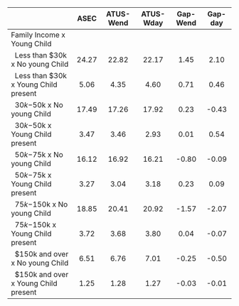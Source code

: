
|                      |         ASEC |    ATUS-Wend |    ATUS-Wday |     Gap-Wend |      Gap-day |
| -------------------- | :----------: | :----------: | :----------: | :----------: | :----------: |
| Family Income x Young Child |              |              |              |              |              |
| &nbsp;&nbsp;Less than $30k x No young Child |        24.27 |        22.82 |        22.17 |         1.45 |         2.10 |
| &nbsp;&nbsp;Less than $30k x Young Child present |         5.06 |         4.35 |         4.60 |         0.71 |         0.46 |
| &nbsp;&nbsp;$30k-$50k x No young Child |        17.49 |        17.26 |        17.92 |         0.23 |        -0.43 |
| &nbsp;&nbsp;$30k-$50k x Young Child present |         3.47 |         3.46 |         2.93 |         0.01 |         0.54 |
| &nbsp;&nbsp;$50k-$75k x No young Child |        16.12 |        16.92 |        16.21 |        -0.80 |        -0.09 |
| &nbsp;&nbsp;$50k-$75k x Young Child present |         3.27 |         3.04 |         3.18 |         0.23 |         0.09 |
| &nbsp;&nbsp;$75k-$150k x No young Child |        18.85 |        20.41 |        20.92 |        -1.57 |        -2.07 |
| &nbsp;&nbsp;$75k-$150k x Young Child present |         3.72 |         3.68 |         3.80 |         0.04 |        -0.07 |
| &nbsp;&nbsp;$150k and over x No young Child |         6.51 |         6.76 |         7.01 |        -0.25 |        -0.50 |
| &nbsp;&nbsp;$150k and over x Young Child present |         1.25 |         1.28 |         1.27 |        -0.03 |        -0.01 |

